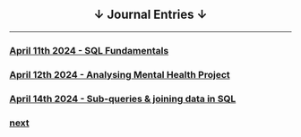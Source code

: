 ## <center>&#8595; Journal Entries &#8595;</center>

--- 

### [April 11th 2024 - SQL Fundamentals](/Journal/11April24)
### [April 12th 2024 - Analysing Mental Health Project](/Journal/12April24) 
### [April 14th 2024 - Sub-queries & joining data in SQL](/Journal/14April24)
### [next](/Journal/next)
